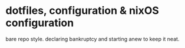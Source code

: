 # dotfiles, configuration & nixOS configuration

bare repo style. declaring bankruptcy and starting anew to keep it neat.
